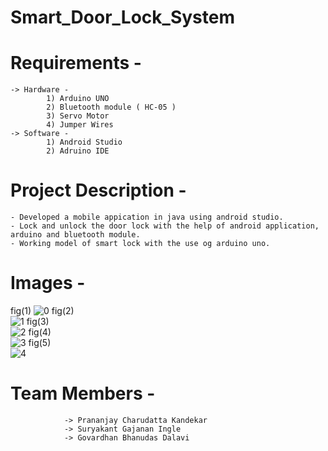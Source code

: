 # Smart_Door_Lock_System #

# Requirements -
    -> Hardware -
            1) Arduino UNO
            2) Bluetooth module ( HC-05 )
            3) Servo Motor
            4) Jumper Wires
    -> Software -
            1) Android Studio
            2) Adruino IDE
   
                                          
# Project Description -
    - Developed a mobile appication in java using android studio.
    - Lock and unlock the door lock with the help of android application, arduino and bluetooth module.
    - Working model of smart lock with the use og arduino uno.
    
# Images -
   fig(1)
   ![0](https://user-images.githubusercontent.com/78221502/154327303-b2278dcd-f9a7-4eec-a32f-f7887e81047e.jpg)
   fig(2)                                            
   ![1](https://user-images.githubusercontent.com/78221502/154327313-2c219932-bf04-405f-9388-6e662e00ec7d.jpg)
   fig(3)                                           
   ![2](https://user-images.githubusercontent.com/78221502/154327318-3e45aad3-17d5-4d76-8a30-a1cbfca34283.jpg)
   fig(4)                                           
   ![3](https://user-images.githubusercontent.com/78221502/154327321-b9b02bde-e383-40d8-bd03-d234a757cd24.jpg)
    fig(5)                                           
    ![4](https://user-images.githubusercontent.com/78221502/154327323-463b7842-935d-41bf-8a97-92dc25dc22f3.jpg)
                                                

# Team Members -
                -> Prananjay Charudatta Kandekar
                -> Suryakant Gajanan Ingle
                -> Govardhan Bhanudas Dalavi
      
